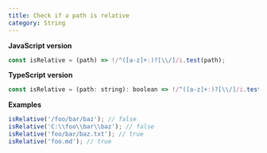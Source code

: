 ```yaml
---
title: Check if a path is relative
category: String
---
```


**JavaScript version**

```js
const isRelative = (path) => !/^([a-z]+:)?[\\/]/i.test(path);
```

**TypeScript version**

```js
const isRelative = (path: string): boolean => !/^([a-z]+:)?[\\/]/i.test(path);
```

**Examples**

```js
isRelative('/foo/bar/baz'); // false
isRelative('C:\\foo\\bar\\baz'); // false
isRelative('foo/bar/baz.txt'); // true
isRelative('foo.md'); // true
```

